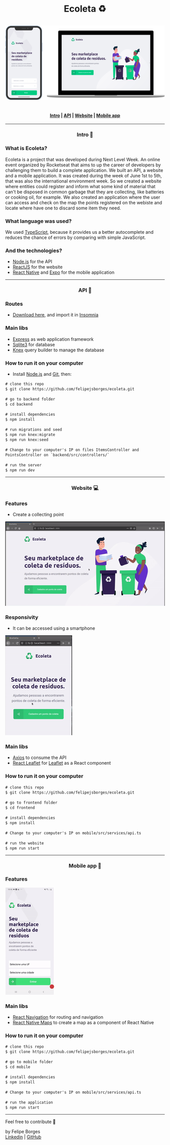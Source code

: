 <div align="center">
	<h1>Ecoleta ♻️</h1>
	<br>
	<img src="/.github/introimg.png" alt="Intro" style="max-width:100%"/>
</div>

<br>

<h4 align="center">
	<a href="#intro-">Intro</a>	|    
	<a href="#api-">API</a>		|    
	<a href="#website-">Website</a>		|    
	<a href="#mobile-app-">Mobile app</a>
</h4>

<hr>

<div align="center">
	<h3>Intro 🚪</h3>
</div>

<h3>What is Ecoleta?</h3>

<p>	Ecoleta is a project that was developed during Next Level Week. An online event organized by Rocketseat that aims to up the career of developers by challenging them to build a complete application. We built an API, a website and a mobile application. It was created during the week of June 1st to 5th, that was also the international environment week. So we created a website where entities could register and inform what some kind of material that can't be disposed in common garbage that they are collecting, like batteries or cooking oil, for example. We also created an application where the user can access and check on the map the points registered on the webiste and locate where have one to discard some item they need. </p>

<h3>What language was used?</h3>

We used [TypeScript](https://www.typescriptlang.org/docs/home.html), because it provides us a better autocomplete and reduces the chance of errors by comparing with simple JavaScript.

<h3>And the technologies?</h3>

- [Node.js](https://nodejs.org/en/docs/) for the API
- [ReactJS](https://reactjs.org/docs/getting-started.html) for the website
- [React Native](https://reactnative.dev/docs/getting-started) and [Expo](https://docs.expo.io/) for the mobile application

<hr>

<div align="center">
	<h3>API 📡</h3>
</div>

<h3>Routes</h3>

- [Download here](https://drive.google.com/file/d/1zpwo4oeFFc7hIjl6sJ_3sssnO63IPDjs/view?usp=sharing), and import it in [Insomnia](https://insomnia.rest/)

<h3>Main libs</h3>

- [Express](https://expressjs.com/) as web application framework
- [Sqlite3](https://www.sqlite.org/docs.html) for database
- [Knex](http://knexjs.org/) query builder to manage the database

<h3>How to run it on your computer</h3>

- Install [Node.js](https://nodejs.org/en/download/) and [Git](https://git-scm.com/book/en/v2/Getting-Started-Installing-Git), then:

```
# clone this repo
$ git clone https://github.com/felipejsborges/ecoleta.git

# go to backend folder
$ cd backend

# install dependencies
$ npm install

# run migrations and seed
$ npm run knex:migrate
$ npm run knex:seed

# Change to your computer's IP on files ItemsController and PointsController on `backend/src/controllers/`

# run the server
$ npm run dev
```
<hr>

<div align="center">
	<h3>Website 💻</h3>
</div>

<h3>Features</h3>

- Create a collecting point

![Creating point](/.github/website.gif)

<h3>Responsivity</h3>

- It can be accessed using a smartphone

![Responsivity](/.github/responsive.gif)


<h3>Main libs</h3>
 
- [Axios](https://github.com/axios/axios) to consume the API
- [React Leaflet](https://react-leaflet.js.org/docs/en/intro) for [Leaflet](https://leafletjs.com/reference-1.6.0.html) as a React component

<h3>How to run it on your computer</h3>
 
```
# clone this repo
$ git clone https://github.com/felipejsborges/ecoleta.git

# go to frontend folder
$ cd frontend

# install dependencies
$ npm install

# Change to your computer's IP on mobile/src/services/api.ts

# run the website
$ npm run start
```
<hr>

<div align="center">
	<h3>Mobile app 📱</h3>
</div>

<h3>Features</h3>

![Mobile](/.github/mobile.gif)

<h3>Main libs</h3>

- [React Navigation](https://reactnavigation.org/docs/getting-started/) for routing and navigation
- [React Native Maps](https://github.com/react-native-community/react-native-maps) to create a map as a component of React Native

<h3>How to run it on your computer</h3>

```
# clone this repo
$ git clone https://github.com/felipejsborges/ecoleta.git

# go to mobile folder
$ cd mobile

# install dependencies
$ npm install

# Change to your computer's IP on mobile/src/services/api.ts

# run the application
$ npm run start
```

<hr>

<span>Feel free to contribute 💪</span>

by Felipe Borges<br>
[Linkedin](https://www.linkedin.com/in/felipejsborges) | [GitHub](https://github.com/felipejsborges)
